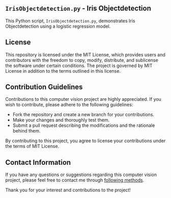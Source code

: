 ## `IrisObjectdetection.py` - Iris Objectdetection

This Python script, `IrisObjectdetection.py`, demonstrates Iris Objectdetection using a logistic regression model.

## License

This repository is licensed under the MIT License, which provides users and contributors with the freedom to copy, modify, distribute, and sublicense the software under certain conditions. The project is governed by MIT License in addition to the terms outlined in this license.

## Contribution Guidelines

Contributions to this computer vision project are highly appreciated. If you wish to contribute, please adhere to the following guidelines:

- Fork the repository and create a new branch for your contributions.
- Make your changes and thoroughly test them.
- Submit a pull request describing the modifications and the rationale behind them.

By contributing to this project, you agree to license your contributions under the terms of MIT License.

## Contact Information

If you have any questions or suggestions regarding this computer vision project, please feel free to contact me through [following methods](https://github.com/dev1virtuoso/Documentation/blob/main/dev1virtuoso/Attachment/dev1virtuoso/carson-wu.md#contact).

Thank you for your interest and contributions to the project!
